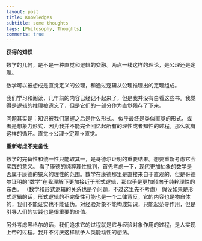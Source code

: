 ```yaml
---
layout: post
title: Knowledges
subtitle: some thoughts
tags: [Philosophy, Thoughts]
comments: true
---
```



**获得的知识**

数学的几何，是不是一种直觉和逻辑的交融。两点一线这样的理论，是公理还是定理。

数学可以被想成是直觉定义的公理，和通过逻辑从公理推理出的定理组成。

我们学习和阅读，几年前的内容已经记不起来了，但是我并没有白看这些书。我觉得是逻辑的推理被遗忘了，但是它们的一部分作为直觉残存了下来。

问题其实是：知识被我们掌握之后是什么形式。
似乎最终是类似直觉的形式，或者是想象力形式，因为我并不能完全回忆起所有的理性或者知性的过程。那么就有这样的循环。直觉->公理->定理->直觉。



**重新考虑不完备性**

数学的完备性和统一性只能取其一，是哥德尔证明的重要结果。想要重新考虑它会实践的意义。
看了康德的纯粹理性批判，首先考虑一下，现代更加抽象的数学是否属于康德的狭义的理性的范围。数学在康德那里是直接来自于直观的，但是哥德尔证明的“数学”在我理解下更加接近于形式逻辑，那似乎是更加倾向于纯粹理性的东西。
（数学和形式逻辑的关系也是个问题，不过这里先不考虑）
假设如果是形式逻辑的话，形式逻辑的不完备性可能也是一个二律背反，它的内容也是物自体的，我们不能证实也不能证伪。对经验对象不能构成知识，只能起范导作用，但是引导人们的实践也是很重要的价值。

另外考虑黑格尔的话，我们追求它的过程就是它与经验对象作用的过程，是人实现上帝的过程。我并不讨厌这样赋予人类能动性的想法。
